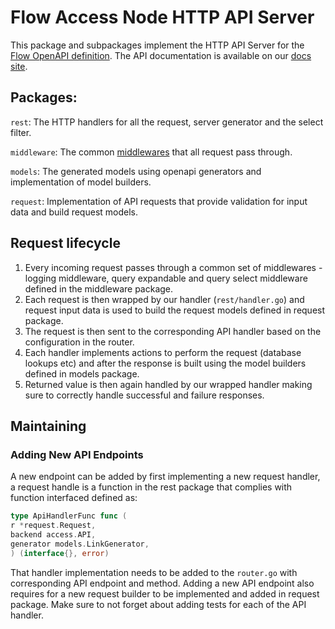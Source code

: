 # Flow Access Node HTTP API Server

This package and subpackages implement the HTTP API Server for
the [Flow OpenAPI definition](https://github.com/onflow/flow/blob/master/openapi/access.yaml). The API documentation is
available on our [docs site](https://docs.onflow.org/http-api/).

## Packages:

`rest`: The HTTP handlers for all the request, server generator and the select filter.

`middleware`: The common [middlewares](https://github.com/gorilla/mux#middleware) that all request pass through.

`models`: The generated models using openapi generators and implementation of model builders.

`request`: Implementation of API requests that provide validation for input data and build request models.

## Request lifecycle

1. Every incoming request passes through a common set of middlewares - logging middleware, query expandable and query
   select middleware defined in the middleware package.
2. Each request is then wrapped by our handler (`rest/handler.go`) and request input data is used to build the request
   models defined in request package.
3. The request is then sent to the corresponding API handler based on the configuration in the router.
4. Each handler implements actions to perform the request (database lookups etc) and after the response is built using
   the model builders defined in models package.
5. Returned value is then again handled by our wrapped handler making sure to correctly handle successful and failure
   responses.

## Maintaining

### Adding New API Endpoints

A new endpoint can be added by first implementing a new request handler, a request handle is a function in the rest
package that complies with function interfaced defined as:

```go
type ApiHandlerFunc func (
r *request.Request,
backend access.API,
generator models.LinkGenerator,
) (interface{}, error)
```

That handler implementation needs to be added to the `router.go` with corresponding API endpoint and method. Adding a
new API endpoint also requires for a new request builder to be implemented and added in request package. Make sure to
not forget about adding tests for each of the API handler.

